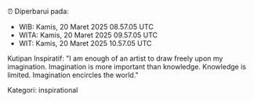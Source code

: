 ⏰ Diperbarui pada:
- WIB: Kamis, 20 Maret 2025 08.57.05 UTC
- WITA: Kamis, 20 Maret 2025 09.57.05 UTC
- WIT: Kamis, 20 Maret 2025 10.57.05 UTC

Kutipan Inspiratif:
"I am enough of an artist to draw freely upon my imagination. Imagination is more important than knowledge. Knowledge is limited. Imagination encircles the world."


Kategori: inspirational

